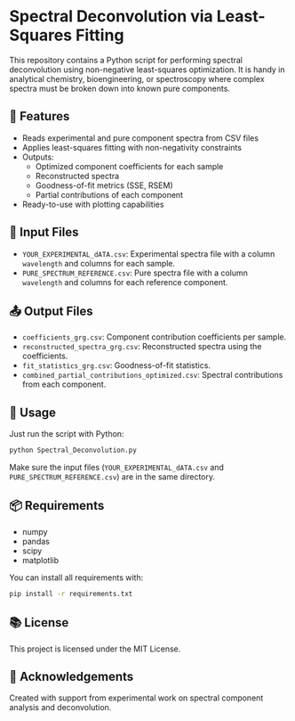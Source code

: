 # Spectral Deconvolution via Least-Squares Fitting

This repository contains a Python script for performing spectral deconvolution using non-negative least-squares optimization. It is handy in analytical chemistry, bioengineering, or spectroscopy where complex spectra must be broken down into known pure components.

## 📌 Features

- Reads experimental and pure component spectra from CSV files
- Applies least-squares fitting with non-negativity constraints
- Outputs:
  - Optimized component coefficients for each sample
  - Reconstructed spectra
  - Goodness-of-fit metrics (SSE, RSEM)
  - Partial contributions of each component
- Ready-to-use with plotting capabilities

## 🧪 Input Files

- `YOUR_EXPERIMENTAL_dATA.csv`: Experimental spectra file with a column `wavelength` and columns for each sample.
- `PURE_SPECTRUM_REFERENCE.csv`: Pure spectra file with a column `wavelength` and columns for each reference component.

## 📤 Output Files

- `coefficients_grg.csv`: Component contribution coefficients per sample.
- `reconstructed_spectra_grg.csv`: Reconstructed spectra using the coefficients.
- `fit_statistics_grg.csv`: Goodness-of-fit statistics.
- `combined_partial_contributions_optimized.csv`: Spectral contributions from each component.

## 🚀 Usage

Just run the script with Python:

```bash
python Spectral_Deconvolution.py
```

Make sure the input files (`YOUR_EXPERIMENTAL_dATA.csv` and `PURE_SPECTRUM_REFERENCE.csv`) are in the same directory.

## 📦 Requirements

- numpy
- pandas
- scipy
- matplotlib

You can install all requirements with:

```bash
pip install -r requirements.txt
```

## 📚 License

This project is licensed under the MIT License.

## 🙌 Acknowledgements

Created with support from experimental work on spectral component analysis and deconvolution.
